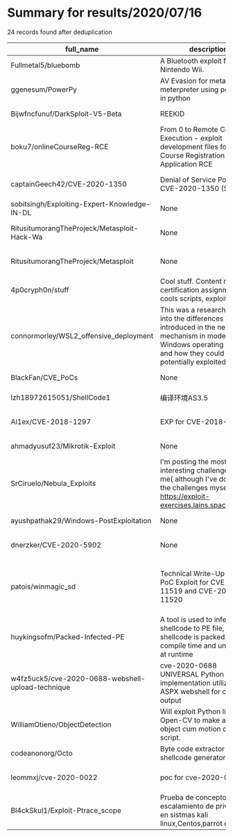 
# Summary for results/2020/07/16
    
24 records found after deduplication

| full_name | description | html_url | matched_list | matched_count | pushed_at | size | stargazers_count | language | forks_count | vul_ids |
|---------------------------------------------------|------------------------------------------------------------------------------------------------------------------------------------------------------------------------|----------------------------------------------------------------------|---------------------------------------------|-----------------|---------------------------|--------|--------------------|------------------|---------------|--------------------------------------|
| Fullmetal5/bluebomb | A Bluetooth exploit for the Nintendo Wii. | https://github.com/Fullmetal5/bluebomb | ['exploit'] | 1 | 2020-07-16 05:05:43+00:00 | 49 | 225 | C | 18 | [] |
| ggenesum/PowerPy | AV Evasion for metasploit meterpreter using powershell in python | https://github.com/ggenesum/PowerPy | ['metasploit module OR payload'] | 1 | 2020-07-16 09:06:45+00:00 | 2 | 1 | nan | 0 | [] |
| Bijwfncfunuf/DarkSploit-V5-Beta | REEKID | https://github.com/Bijwfncfunuf/DarkSploit-V5-Beta | ['sploit'] | 1 | 2020-07-16 19:45:44+00:00 | 13 | 0 | nan | 0 | [] |
| boku7/onlineCourseReg-RCE | From 0 to Remote Code Execution - exploit development files for Online Course Registration Web Application RCE | https://github.com/boku7/onlineCourseReg-RCE | ['exploit', 'rce', 'remote code execution'] | 3 | 2020-07-16 17:21:38+00:00 | 22 | 6 | Python | 1 | [] |
| captainGeech42/CVE-2020-1350 | Denial of Service PoC for CVE-2020-1350 (SIGRed) | https://github.com/captainGeech42/CVE-2020-1350 | ['cve poc', 'cve-2'] | 2 | 2020-07-16 18:32:04+00:00 | 2360 | 17 | Python | 3 | ['CVE-2020-1350'] |
| sobitsingh/Exploiting-Expert-Knowledge-IN-DL | None | https://github.com/sobitsingh/Exploiting-Expert-Knowledge-IN-DL | ['exploit'] | 1 | 2020-07-16 16:47:20+00:00 | 5487 | 1 | Jupyter Notebook | 0 | [] |
| RitusitumorangTheProjeck/Metasploit-Hack-Wa | None | https://github.com/RitusitumorangTheProjeck/Metasploit-Hack-Wa | ['metasploit module OR payload'] | 1 | 2020-07-16 13:19:39+00:00 | 1 | 1 | nan | 0 | [] |
| RitusitumorangTheProjeck/Metasploit | None | https://github.com/RitusitumorangTheProjeck/Metasploit | ['metasploit module OR payload'] | 1 | 2020-07-16 10:45:39+00:00 | 1 | 1 | nan | 0 | [] |
| 4p0cryph0n/stuff | Cool stuff. Content related to certification assignments, cools scripts, exploit dev, etc. | https://github.com/4p0cryph0n/stuff | ['exploit'] | 1 | 2020-07-16 11:59:49+00:00 | 42 | 0 | Assembly | 0 | [] |
| connormorley/WSL2_offensive_deployment | This was a research project into the differences introduced in the new WSL2 mechanism in modern Windows operating systems and how they could be potentially exploited. | https://github.com/connormorley/WSL2_offensive_deployment | ['exploit'] | 1 | 2020-07-16 13:51:04+00:00 | 15 | 1 | PowerShell | 0 | [] |
| BlackFan/CVE_PoCs | None | https://github.com/BlackFan/CVE_PoCs | ['cve poc'] | 1 | 2020-07-16 07:33:05+00:00 | 2 | 18 | | 2 | [] |
| lzh18972615051/ShellCode1 | 编译环境AS3.5 | https://github.com/lzh18972615051/ShellCode1 | ['shellcode'] | 1 | 2020-07-16 07:20:30+00:00 | 2867 | 10 | C | 7 | [] |
| Al1ex/CVE-2018-1297 | EXP for CVE-2018-1297 | https://github.com/Al1ex/CVE-2018-1297 | ['cve-2'] | 1 | 2020-07-16 06:29:30+00:00 | 3 | 0 | Python | 0 | ['CVE-2018-1297'] |
| ahmadyusuf23/Mikrotik-Exploit | None | https://github.com/ahmadyusuf23/Mikrotik-Exploit | ['exploit'] | 1 | 2020-07-16 04:27:41+00:00 | 7 | 1 | Python | 1 | [] |
| SrCiruelo/Nebula_Exploits | I'm posting the most interesting challenges for me( although I've done all the challenges myself). https://exploit-exercises.lains.space/nebula/ | https://github.com/SrCiruelo/Nebula_Exploits | ['exploit'] | 1 | 2020-07-16 18:07:42+00:00 | 68 | 0 | C | 0 | [] |
| ayushpathak29/Windows-PostExploitation | None | https://github.com/ayushpathak29/Windows-PostExploitation | ['exploit'] | 1 | 2020-07-16 12:02:32+00:00 | 1156 | 1 | | 0 | [] |
| dnerzker/CVE-2020-5902 | None | https://github.com/dnerzker/CVE-2020-5902 | ['cve-2'] | 1 | 2020-07-16 16:16:37+00:00 | 13 | 0 | Lua | 0 | ['CVE-2020-5902'] |
| patois/winmagic_sd | Technical Write-Up on and PoC Exploit for CVE-2020-11519 and CVE-2020-11520 | https://github.com/patois/winmagic_sd | ['0day', 'cve poc', 'exploit'] | 3 | 2020-07-16 07:20:30+00:00 | 46 | 9 | Python | 4 | ['CVE-2020-11519', 'CVE-2020-11520'] |
| huykingsofm/Packed-Infected-PE | A tool is used to infected a shellcode to PE file, the shellcode is packed at compile time and unpacked at runtime | https://github.com/huykingsofm/Packed-Infected-PE | ['shellcode'] | 1 | 2020-07-16 08:50:24+00:00 | 3291 | 11 | C | 4 | [] |
| w4fz5uck5/cve-2020-0688-webshell-upload-technique | cve-2020-0688 UNIVERSAL Python implementation utilizing ASPX webshell for command output | https://github.com/w4fz5uck5/cve-2020-0688-webshell-upload-technique | ['cve-2'] | 1 | 2020-07-16 10:42:27+00:00 | 167 | 15 | Python | 10 | ['CVE-2020-0688'] |
| WilliamOtieno/ObjectDetection | Will exploit Python library, Open-CV to make a simple object cum motion detection script. | https://github.com/WilliamOtieno/ObjectDetection | ['exploit'] | 1 | 2020-07-16 20:29:32+00:00 | 4 | 0 | Python | 0 | [] |
| codeanonorg/Octo | Byte code extractor and shellcode generator | https://github.com/codeanonorg/Octo | ['shellcode'] | 1 | 2020-07-16 20:25:39+00:00 | 143 | 3 | C | 0 | [] |
| leommxj/cve-2020-0022 | poc for cve-2020-0022 | https://github.com/leommxj/cve-2020-0022 | ['cve poc', 'cve-2'] | 2 | 2020-07-16 06:51:16+00:00 | 16 | 52 | C | 24 | ['CVE-2020-0022'] |
| Bl4ckSkul1/Exploit-Ptrace_scope | Prueba de concepto de escalamiento de privilegios en sistmas kali linux,Centos,parrot etc. | https://github.com/Bl4ckSkul1/Exploit-Ptrace_scope | ['exploit'] | 1 | 2020-07-16 20:18:20+00:00 | 4 | 0 | Shell | 0 | [] |
